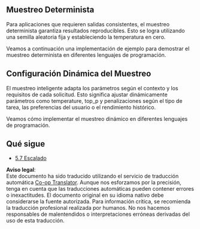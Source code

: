 <!--
CO_OP_TRANSLATOR_METADATA:
{
  "original_hash": "3cb0da3badd51d73ab78ebade2827d98",
  "translation_date": "2025-07-14T02:18:24+00:00",
  "source_file": "05-AdvancedTopics/mcp-sampling/README.md",
  "language_code": "es"
}
-->
## Muestreo Determinista

Para aplicaciones que requieren salidas consistentes, el muestreo determinista garantiza resultados reproducibles. Esto se logra utilizando una semilla aleatoria fija y estableciendo la temperatura en cero.

Veamos a continuación una implementación de ejemplo para demostrar el muestreo determinista en diferentes lenguajes de programación.

## Configuración Dinámica del Muestreo

El muestreo inteligente adapta los parámetros según el contexto y los requisitos de cada solicitud. Esto significa ajustar dinámicamente parámetros como temperature, top_p y penalizaciones según el tipo de tarea, las preferencias del usuario o el rendimiento histórico.

Veamos cómo implementar el muestreo dinámico en diferentes lenguajes de programación.

## Qué sigue

- [5.7 Escalado](../mcp-scaling/README.md)

**Aviso legal**:  
Este documento ha sido traducido utilizando el servicio de traducción automática [Co-op Translator](https://github.com/Azure/co-op-translator). Aunque nos esforzamos por la precisión, tenga en cuenta que las traducciones automáticas pueden contener errores o inexactitudes. El documento original en su idioma nativo debe considerarse la fuente autorizada. Para información crítica, se recomienda la traducción profesional realizada por humanos. No nos hacemos responsables de malentendidos o interpretaciones erróneas derivadas del uso de esta traducción.